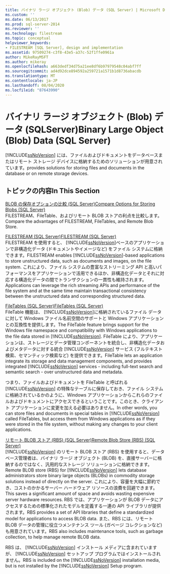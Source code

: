 ```yaml
---
title: バイナリ ラージ オブジェクト (Blob) データ (SQL Server) | Microsoft Docs
ms.custom: ''
ms.date: 06/13/2017
ms.prod: sql-server-2014
ms.reviewer: ''
ms.technology: filestream
ms.topic: conceptual
helpviewer_keywords:
- FILESTREAM [SQL Server], design and implementation
ms.assetid: 97509274-c3f8-43e5-a37c-52f1ffe0961a
author: MikeRayMSFT
ms.author: mikeray
ms.openlocfilehash: a663dedf34d75a21ee8df6b97979548c04abf7ff
ms.sourcegitcommit: ad4d92dce894592a259721a1571b1d8736abacdb
ms.translationtype: MT
ms.contentlocale: ja-JP
ms.lasthandoff: 08/04/2020
ms.locfileid: "87643990"
---
```

# <a name="binary-large-object-blob-data-sql-server"></a><span data-ttu-id="1c8ad-102">バイナリ ラージ オブジェクト (Blob) データ (SQLServer)</span><span class="sxs-lookup"><span data-stu-id="1c8ad-102">Binary Large Object (Blob) Data (SQL Server)</span></span>
  [!INCLUDE[ssNoVersion](../../includes/ssnoversion-md.md)] <span data-ttu-id="1c8ad-103">には、ファイルおよびドキュメントをデータベースまたはリモート ストレージ デバイスに格納するためのソリューションが用意されています。</span><span class="sxs-lookup"><span data-stu-id="1c8ad-103">provides solutions for storing files and documents in the database or on remote storage devices.</span></span>  
  
##  <a name="in-this-section"></a><a name="section"></a> <span data-ttu-id="1c8ad-104">トピックの内容</span><span class="sxs-lookup"><span data-stu-id="1c8ad-104">In This Section</span></span>  
 [<span data-ttu-id="1c8ad-105">BLOB の保存オプションの比較 &#40;SQL Server&#41;</span><span class="sxs-lookup"><span data-stu-id="1c8ad-105">Compare Options for Storing Blobs &#40;SQL Server&#41;</span></span>](compare-options-for-storing-blobs-sql-server.md)  
 <span data-ttu-id="1c8ad-106">FILESTREAM、FileTable、およびリモート BLOB ストアの利点を比較します。</span><span class="sxs-lookup"><span data-stu-id="1c8ad-106">Compare the advantages of FILESTREAM, FileTables, and Remote Blob Store.</span></span>  
  
 [<span data-ttu-id="1c8ad-107">FILESTREAM &#40;SQL Server&#41;</span><span class="sxs-lookup"><span data-stu-id="1c8ad-107">FILESTREAM &#40;SQL Server&#41;</span></span>](filestream-sql-server.md)  
 <span data-ttu-id="1c8ad-108">FILESTREAM を使用すると、 [!INCLUDE[ssNoVersion](../../includes/ssnoversion-md.md)]ベースのアプリケーションで非構造化データ (ドキュメントやイメージなど) をファイル システムに格納できます。</span><span class="sxs-lookup"><span data-stu-id="1c8ad-108">FILESTREAM enables [!INCLUDE[ssNoVersion](../../includes/ssnoversion-md.md)]-based applications to store unstructured data, such as documents and images, on the file system.</span></span> <span data-ttu-id="1c8ad-109">これにより、ファイル システムの豊富なストリーミング API と高いパフォーマンスをアプリケーションで活用できるほか、非構造化データとそれに対応する構造化データの間でトランザクションの一貫性も維持されます。</span><span class="sxs-lookup"><span data-stu-id="1c8ad-109">Applications can leverage the rich streaming APIs and performance of the file system and at the same time maintain transactional consistency between the unstructured data and corresponding structured data.</span></span>  
  
 [<span data-ttu-id="1c8ad-110">FileTables &#40;SQL Server&#41;</span><span class="sxs-lookup"><span data-stu-id="1c8ad-110">FileTables &#40;SQL Server&#41;</span></span>](filetables-sql-server.md)  
 <span data-ttu-id="1c8ad-111">FileTable 機能は、 [!INCLUDE[ssNoVersion](../../includes/ssnoversion-md.md)]に格納されているファイル データに対して Windows ファイル名前空間のサポートと Windows アプリケーションとの互換性を提供します。</span><span class="sxs-lookup"><span data-stu-id="1c8ad-111">The FileTable feature brings support for the Windows file namespace and compatibility with Windows applications to the file data stored in [!INCLUDE[ssNoVersion](../../includes/ssnoversion-md.md)].</span></span> <span data-ttu-id="1c8ad-112">FileTable により、アプリケーションは、ストレージとデータ管理コンポーネントを統合し、非構造化データおよびメタデータに対する統合 [!INCLUDE[ssNoVersion](../../includes/ssnoversion-md.md)] サービス (フルテキスト検索、セマンティック検索など) を提供できます。</span><span class="sxs-lookup"><span data-stu-id="1c8ad-112">FileTable lets an application integrate its storage and data management components, and provides integrated [!INCLUDE[ssNoVersion](../../includes/ssnoversion-md.md)] services - including full-text search and semantic search - over unstructured data and metadata.</span></span>  
  
 <span data-ttu-id="1c8ad-113">つまり、ファイルおよびドキュメントを FileTable と呼ばれる [!INCLUDE[ssNoVersion](../../includes/ssnoversion-md.md)] の特殊なテーブルに保存しておき、ファイル システムに格納されているかのように、Windows アプリケーションからこれらのファイルおよびドキュメントにアクセスできるということです。このとき、クライアント アプリケーションに変更を加える必要はありません。</span><span class="sxs-lookup"><span data-stu-id="1c8ad-113">In other words, you can store files and documents in special tables in [!INCLUDE[ssNoVersion](../../includes/ssnoversion-md.md)] called FileTables, but access them from Windows applications as if they were stored in the file system, without making any changes to your client applications.</span></span>  
  
 [<span data-ttu-id="1c8ad-114">リモート BLOB ストア &#40;RBS&#41; &#40;SQL Server&#41;</span><span class="sxs-lookup"><span data-stu-id="1c8ad-114">Remote Blob Store &#40;RBS&#41; &#40;SQL Server&#41;</span></span>](remote-blob-store-rbs-sql-server.md)  
 <span data-ttu-id="1c8ad-115">[!INCLUDE[ssNoVersion](../../includes/ssnoversion-md.md)] のリモート BLOB ストア (RBS) を使用すると、データベース管理者は、バイナリ ラージ オブジェクト (BLOB) を、直接サーバーに格納するのではなく、汎用的なストレージ ソリューションに格納できます。</span><span class="sxs-lookup"><span data-stu-id="1c8ad-115">Remote BLOB store (RBS) for [!INCLUDE[ssNoVersion](../../includes/ssnoversion-md.md)] lets database administrators store binary large objects (BLOBs) in commodity storage solutions instead of directly on the server.</span></span> <span data-ttu-id="1c8ad-116">これにより、容量を大幅に節約でき、コストのかかるサーバー ハードウェア リソースの浪費を回避できます。</span><span class="sxs-lookup"><span data-stu-id="1c8ad-116">This saves a significant amount of space and avoids wasting expensive server hardware resources.</span></span> <span data-ttu-id="1c8ad-117">RBS では、アプリケーションが BLOB データにアクセスするための標準化されたモデルを定義する一連の API ライブラリが提供されます。</span><span class="sxs-lookup"><span data-stu-id="1c8ad-117">RBS provides a set of API libraries that define a standardized model for applications to access BLOB data.</span></span> <span data-ttu-id="1c8ad-118">また、RBS には、リモート BLOB データの管理に役立つメンテナンス ツール (ガベージ コレクションなど) も用意されています。</span><span class="sxs-lookup"><span data-stu-id="1c8ad-118">RBS also includes maintenance tools, such as garbage collection, to help manage remote BLOB data.</span></span>  
  
 <span data-ttu-id="1c8ad-119">RBS は、 [!INCLUDE[ssNoVersion](../../includes/ssnoversion-md.md)] インストール メディアに含まれていますが、 [!INCLUDE[ssNoVersion](../../includes/ssnoversion-md.md)] セットアップ プログラムではインストールされません。</span><span class="sxs-lookup"><span data-stu-id="1c8ad-119">RBS is included on the [!INCLUDE[ssNoVersion](../../includes/ssnoversion-md.md)] installation media, but is not installed by the [!INCLUDE[ssNoVersion](../../includes/ssnoversion-md.md)] Setup program.</span></span>  
  
  
